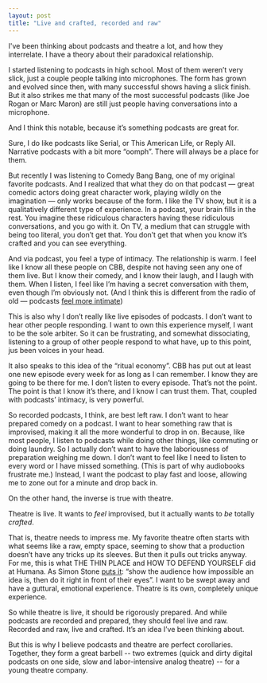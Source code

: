 ```yaml
---
layout: post
title: "Live and crafted, recorded and raw"
---
```


I've been thinking about podcasts and theatre a lot, and how they interrelate. I have a theory about their paradoxical relationship.

I started listening to podcasts in high school. Most of them weren’t very slick, just a couple people talking into microphones. The form has grown and evolved since then, with many successful shows having a slick finish. But it also strikes me that many of the most successful podcasts (like Joe Rogan or Marc Maron) are still just people having conversations into a microphone.

And I think this notable, because it’s something podcasts are great for.

Sure, I do like podcasts like Serial, or This American Life, or Reply All. Narrative podcasts with a bit more “oomph”. There will always be a place for them.

But recently I was listening to Comedy Bang Bang, one of my original favorite podcasts. And I realized that what they do on that podcast — great comedic actors doing great character work, playing wildly on the imagination — only works because of the form. I like the TV show, but it is a qualitatively different type of experience. In a podcast, your brain fills in the rest. You imagine these ridiculous characters having these ridiculous conversations, and you go with it. On TV, a medium that can struggle with being too literal, you don’t get that. You don’t get that when you know it’s crafted and you can see everything.

And via podcast, you feel a type of intimacy. The relationship is warm. I feel like I know all these people on CBB, despite not having seen any one of them live. But I know their comedy, and I know their laugh, and I laugh with them. When I listen, I feel like I’m having a secret conversation with them, even though I’m obviously not. (And I think this is different from the radio of old — podcasts [feel more intimate](https://www.guscuddy.com/2018/11/01/intimacy-is-alluring.html))

This is also why I don’t really like live episodes of podcasts. I don’t want to hear other people responding. I want to own this experience myself, I want to be the sole arbiter. So it can be frustrating, and somewhat dissociating, listening to a group of other people respond to what have, up to this point, jus been voices in your head. 

It also speaks to this idea of the “ritual economy”. CBB has put out at least one new episode every week for as long as I can remember. I know they are going to be there for me. I don’t listen to every episode. That’s not the point. The point is that I know it’s there, and I know I can trust them. That, coupled with podcasts’ intimacy, is very powerful.

So recorded podcasts, I think, are best left raw. I don’t want to hear prepared comedy on a podcast. I want to hear something raw that is improvised, making it all the more wonderful to drop in on. Because, like most people, I listen to podcasts while doing other things, like commuting or doing laundry. So I actually don’t want to have the laboriousness of preparation weighing me down. I don’t want to feel like I need to listen to every word or I have missed something. (This is part of why audiobooks frustrate me.) Instead, I want the podcast to play fast and loose, allowing me to zone out for a minute and drop back in.

On the other hand, the inverse is true with theatre.

Theatre is live. It wants to *feel* improvised, but it actually wants to *be* totally *crafted*.

That is, theatre needs to impress me. My favorite theatre often starts with what seems like a raw, empty space, seeming to show that a production doesn’t have any tricks up its sleeves. But then it pulls out tricks anyway. For me, this is what THE THIN PLACE and HOW TO DEFEND YOURSELF did at Humana. As Simon Stone [puts it](https://www.surfacemag.com/articles/simon-stone-talks-yerma-set-design/): “show the audience how impossible an idea is, then do it right in front of their eyes”. I want to be swept away and have a guttural, emotional experience. Theatre is its own, completely unique experience. 

So while theatre is live, it should be rigorously prepared. And while podcasts are recorded and prepared, they should feel live and raw. Recorded and raw, live and crafted. It’s an idea I’ve been thinking about.

But this is why I believe podcasts and theatre are perfect corollaries. Together, they form a great barbell -- two extremes (quick and dirty digital podcasts on one side, slow and labor-intensive analog theatre) -- for a young theatre company.
